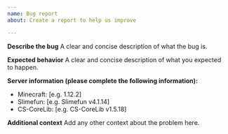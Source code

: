```yaml
---
name: Bug report
about: Create a report to help us improve

---
```


**Describe the bug**
A clear and concise description of what the bug is.

**Expected behavior**
A clear and concise description of what you expected to happen.

**Server information (please complete the following information):**
 - Minecraft: [e.g. 1.12.2]
 - Slimefun: [e.g. Slimefun v4.1.14]
 - CS-CoreLib: [e.g. CS-CoreLib v1.5.18]

**Additional context**
Add any other context about the problem here.
